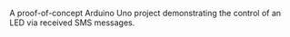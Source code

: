 A proof-of-concept Arduino Uno project demonstrating the control of an LED via
received SMS messages.